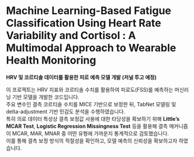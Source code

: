 # Machine Learning-Based Fatigue Classification Using Heart Rate Variability and Cortisol : A Multimodal Approach to Wearable Health Monitoring
**HRV 및 코르티솔 데이터를 활용한 피로 예측 모델 개발 (저널 투고 예정)**

이 프로젝트는 HRV 지표와 코르티솔 수치를 활용하여 피로도(FSS)를 예측하는 머신러닝 기반 모델을 개발한 코드입니다.  
주요 변수인 결측 코르티솔 수치를 MICE 기반으로 보정한 뒤, TabNet 모델링 및 delta-adjustment 기반 민감도 분석을 수행하였습니다.  
특히 의료 데이터 특성상 결측 보정값 사용에 대한 타당성을 확보하기 위해 **Little’s MCAR Test**, **Logistic Regression Missingness Test** 등을 활용해 결측 메커니즘이 MCAR, MAR, MNAR 중 어떤 유형에 가까운지 통계적으로 검토했습니다.  
이를 통해 결측 보정 방식의 적절성을 확인하고, 모델 예측의 신뢰성을 확보하고자 하였습니다.
